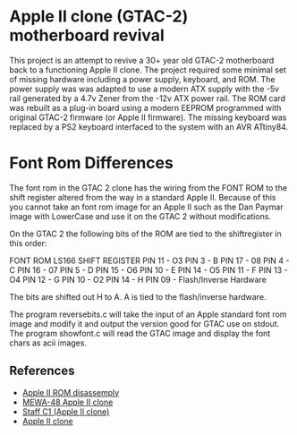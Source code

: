 # Apple II clone (GTAC-2) motherboard revival

This project is an attempt to revive a 30+ year old GTAC-2 motherboard back to a functioning Apple II clone. The project required some minimal set of missing hardware including a power supply, keyboard, and ROM. The power supply was was adapted to use a modern ATX supply with the -5v rail generated by a 4.7v Zener from the -12v ATX power rail. The ROM card was rebuilt as a plug-in board using a modern EEPROM programmed with original GTAC-2 firmware (or Apple II firmware). The missing keyboard was replaced by a PS2 keyboard interfaced to the system with an AVR ATtiny84.

# Font Rom Differences
The font rom in the GTAC 2 clone has the wiring from the FONT ROM to the shift register altered from the way in a standard Apple II. Because of this you cannot take an font rom image for an Apple II such as the Dan Paymar image with LowerCase and use it on the GTAC 2 without modifications.

On the GTAC 2 the following bits of the ROM are tied to the shiftregister in this order:

FONT ROM	LS166 SHIFT REGISTER
PIN 11 - O3	PIN 3 - B
PIN 17 - 08	PIN 4 - C
PIN 16 - 07	PIN 5 - D
PIN 15 - O6	PIN 10 - E
PIN 14 - O5	PIN 11 - F
PIN 13 - O4	PIN 12 - G
PIN 10 - O2	PIN 14 - H
PIN 09 - Flash/Inverse Hardware

The bits are shifted out H to A. A is tied to the flash/inverse hardware.

The program reversebits.c will take the input of an Apple standard
font rom image and modify it and output the version good for GTAC
use on stdout. The program showfont.c will read the GTAC image and
display the font chars as acii images.

## References

- [Apple II ROM disassemply](https://6502disassembly.com/a2-rom/)
- [MEWA-48 Apple II clone](http://john.ccac.rwth-aachen.de:8000/patrick/MEWA48.htm)
- [Staff C1 (Apple II clone)](https://www.oldcomputr.com/staff-c1-apple-ii-clone/)
- [Apple II clone](https://www.vintagecomputergarage.com/home-1/2016/2/17/catch-of-the-day-3ck7y)

